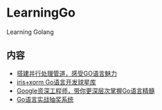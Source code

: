 # LearningGo

Learning Golang

## 内容

- [搭建并行处理管道，感受GO语言魅力](./conc-sort)
- [iris+xorm Go语言开发球星库](./iris-xorm)
- [Google资深工程师，带你更深层次掌握Go语言精髓](./learngo)
- [Go语言实战抽奖系统](./lottery)
